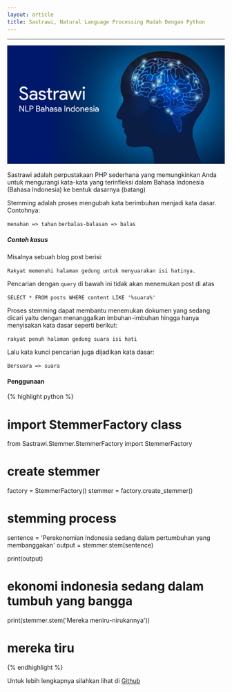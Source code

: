 ```yaml
---
layout: article
title: Sastrawi, Natural Language Processing Mudah Dengan Python
---
```


---
![Sastrawi NLP Bahasa Indonesia](/images/sastrawi.jpg "NLP Bahasa Indonesia")

Sastrawi adalah perpustakaan PHP sederhana yang memungkinkan Anda untuk mengurangi kata-kata yang terinfleksi dalam Bahasa Indonesia (Bahasa Indonesia) ke bentuk dasarnya (batang)

Stemming adalah proses mengubah kata berimbuhan menjadi kata dasar. Contohnya:

`menahan => tahan`
`berbalas-balasan => balas`

##### Contoh kasus

Misalnya sebuah blog post berisi:

`Rakyat memenuhi halaman gedung untuk menyuarakan isi hatinya.`

Pencarian dengan `query` di bawah ini tidak akan menemukan post di atas

`SELECT * FROM posts WHERE content LIKE '%suara%'`

Proses stemming dapat membantu menemukan dokumen yang sedang dicari yaitu dengan menanggalkan imbuhan-imbuhan hingga hanya menyisakan kata dasar seperti berikut:

`rakyat penuh halaman gedung suara isi hati`

Lalu kata kunci pencarian juga dijadikan kata dasar:

`Bersuara => suara`

#### Penggunaan

{% highlight python %}
# import StemmerFactory class
from Sastrawi.Stemmer.StemmerFactory import StemmerFactory

# create stemmer
factory = StemmerFactory()
stemmer = factory.create_stemmer()

# stemming process
sentence = 'Perekonomian Indonesia sedang dalam pertumbuhan yang membanggakan'
output   = stemmer.stem(sentence)

print(output)
# ekonomi indonesia sedang dalam tumbuh yang bangga

print(stemmer.stem('Mereka meniru-nirukannya'))
# mereka tiru
{% endhighlight %}

Untuk lebih lengkapnya silahkan lihat di [Github](https://github.com/har07/PySastrawi)